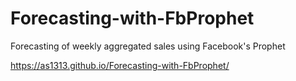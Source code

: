 # Forecasting-with-FbProphet
Forecasting of weekly aggregated sales using Facebook's Prophet


https://as1313.github.io/Forecasting-with-FbProphet/ 


